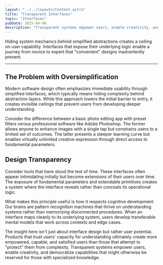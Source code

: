 ```yaml
---
layout: "../../layouts/Content.astro"
title: "Transparent Interfaces"
topic: "Interfaces"
pubDate: 2025-04-06
description: "Transparent systems empower users, enable creativity, and democratize capabilities."
---
```


Hiding system mechanics behind simplified abstractions creates a ceiling on user capability. Interfaces that expose their underlying logic enable a journey from novice to expert that "convenient" designs inadvertently prevent.

---

## The Problem with Oversimplification

Modern software design often emphasizes immediate usability through simplified interfaces, which typically means hiding complexity behind abstraction layers. While this approach lowers the initial barrier to entry, it creates invisible ceilings that prevent users from developing deeper understanding.

Consider the difference between a basic photo editing app with preset filters versus professional software like Adobe Photoshop. The former allows anyone to enhance images with a single tap but constrains users to a limited set of outcomes. The latter presents a steeper learning curve but enables virtually unlimited creative expression through direct access to fundamental parameters.

## Design Transparency

Consider tools that have stood the test of time. These interfaces often appear intimidating initially but become extensions of their users over time. The exposure of fundamental parameters and extendable primitives creates a system where the interface reveals rather than conceals its operational logic.

What makes this principle useful is how it respects cognitive development. Our brains are pattern recognition machines that thrive on understanding systems rather than memorizing disconnected procedures. When an interface maps cleanly to its underlying system, users develop transferable mental models that work across contexts and edge cases.

The insight here isn't just about interface design but rather user potential. Products that trust users' capacity for understanding ultimately create more empowered, capable, and satisfied users than those that attempt to "protect" them from complexity. Transparent systems empower users, enable creativity, and democratize capabilities that might otherwise be reserved for those with specialized knowledge.
